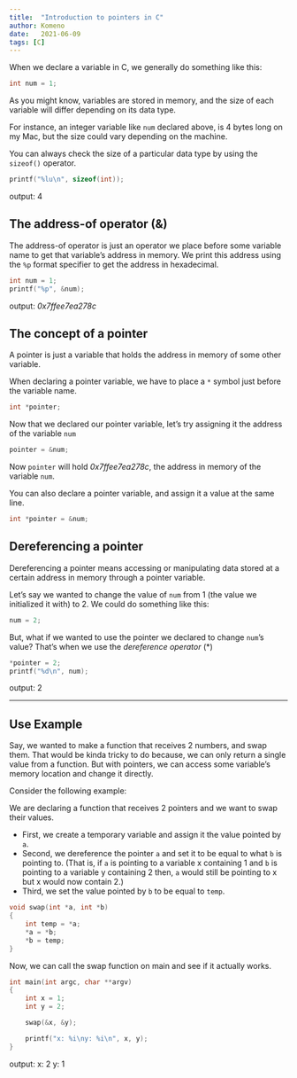```yaml
---
title:  "Introduction to pointers in C"
author: Komeno
date:   2021-06-09
tags: [C]
---
```


When we declare a variable in C, we generally do something like this:
```c
int num = 1;
```

As you might know, variables are stored in memory, and the size of each variable will differ depending on its data type.

For instance, an integer variable like  `num` declared above, is 4 bytes long on my Mac, but the size could vary depending on the machine.

You can always check the size of a particular data type by using the `sizeof()` operator.

```c
printf("%lu\n", sizeof(int));
```
output: 4

## The address-of operator (&)
The address-of operator is just an operator we place before some variable name to get that variable’s address in memory. We print this address using the `%p` format specifier to get the address in hexadecimal.
```c
int num = 1;
printf("%p", &num);
```
output: *0x7ffee7ea278c*

## The concept of a pointer
A pointer is just a variable that holds the address in memory of some other variable.

When declaring a pointer variable, we have to place a `*`  symbol just before the variable name.

```c
int *pointer;
```

Now that we declared our pointer variable, let’s try assigning it the address of the variable `num`

```c
pointer = &num;
```

Now `pointer` will hold *0x7ffee7ea278c*, the address in memory of the variable `num`.

You can also declare a pointer variable, and assign it a value at the same line.
```c
int *pointer = &num;
```

## Dereferencing a pointer
Dereferencing a pointer means accessing or manipulating data stored at a certain address in memory through a pointer variable.

Let’s say we wanted to change the value of `num` from 1 (the value we initialized it with) to 2.
We could do something like this:

```c
num = 2;
```

But, what if we wanted to use the pointer we declared to change `num`’s value?
That’s when we use the *dereference operator* (*)

```c
*pointer = 2;
printf("%d\n", num);
```
output: 2

- - - -

## Use Example
Say, we wanted to make a function that receives 2 numbers, and swap them.
That would be kinda tricky to do because, we can only return a single value from a function. But with pointers, we can access some variable’s memory location and change it directly.

Consider the following example:

 We are declaring a function that receives 2 pointers and we want to swap their values.

- First, we create a temporary variable and assign it the value pointed by `a`.
- Second, we dereference the pointer `a`  and set it to be equal to what `b` is pointing to. (That is, if `a` is pointing to a variable x containing 1 and `b` is pointing to a variable y containing 2 then, `a` would still be pointing to x but x would now contain 2.)
- Third, we set the value pointed by `b` to be equal to `temp`.

```c
void swap(int *a, int *b)
{
    int temp = *a;
    *a = *b;
    *b = temp;
}
```

Now, we can call the swap function on main and see if it actually works.
```c
int main(int argc, char **argv)
{
    int x = 1;
    int y = 2;

    swap(&x, &y);

    printf("x: %i\ny: %i\n", x, y);
}
```
output:
x: 2
y: 1
